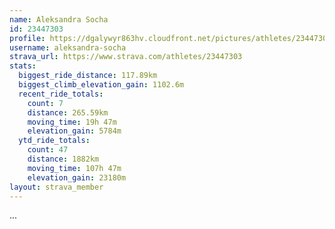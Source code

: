 ```yaml
---
name: Aleksandra Socha
id: 23447303
profile: https://dgalywyr863hv.cloudfront.net/pictures/athletes/23447303/14745546/4/large.jpg
username: aleksandra-socha
strava_url: https://www.strava.com/athletes/23447303
stats:
  biggest_ride_distance: 117.89km
  biggest_climb_elevation_gain: 1102.6m
  recent_ride_totals:
    count: 7
    distance: 265.59km
    moving_time: 19h 47m
    elevation_gain: 5784m
  ytd_ride_totals:
    count: 47
    distance: 1882km
    moving_time: 107h 47m
    elevation_gain: 23180m
layout: strava_member
--- 
```

...
